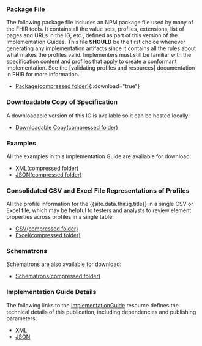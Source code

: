 ### Package File

The following package file includes an NPM package file used by many of the FHIR tools. It contains all the value sets, profiles, extensions, list of pages and URLs in the IG, etc., defined as part of this version of the Implementation Guides. This file **SHOULD** be the first choice whenever generating any implementation artifacts since it contains all the rules about what makes the profiles valid. Implementers must still be familiar with the specification content and profiles that apply to create a conformant implementation. See the [validating profiles and resources] documentation in FHIR for more information.

- [Package(compressed folder)](package.tgz){::download="true"}

### Downloadable Copy of Specification

A downloadable version of this IG is available so it can be hosted locally:

- [Downloadable Copy(compressed folder)](full-ig.zip)

### Examples

All the examples in this Implementation Guide are available for download:

- [XML(compressed folder)](examples.xml.zip)
- [JSON(compressed folder)](examples.json.zip)

### Consolidated CSV and Excel File Representations of Profiles

All the profile information for the {{site.data.fhir.ig.title}} in a single CSV or Excel file, which may be helpful to testers and analysts to review element properties across profiles in a single table:

- [CSV(compressed folder)](csvs.zip)
- [Excel(compressed folder)](excels.zip)

### Schematrons

Schematrons are also available for download:

- [Schematrons(compressed folder)](schematrons.zip)

### Implementation Guide Details

The following links to the [ImplementationGuide](http://hl7.org/fhir/implementationguide.html) resource defines the technical details of this publication, including dependencies and publishing parameters:

- [XML](ImplementationGuide-hl7.fhir.us.consent-management.xml)
- [JSON](ImplementationGuide-hl7.fhir.us.consent-management.json)
